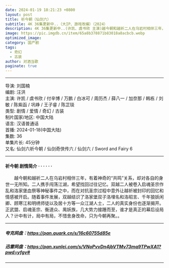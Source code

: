 ```yaml
---
date: 2024-01-19 18:21:23 +0800
layout: post
title: 祈今朝（仙剑六）
subtitle: 4K 36集更新中..（大IP、游戏改编）（2024）
description: 4K 36集更新中..(许凯、虞书欣 主演)越今朝和越祈二人在乌岩村相伴三年，有着神奇的“共鸣”关系，却对各自的身世一无所知。二人携手闯荡江湖，希望找回过往记忆。双越二人被卷入启魂圣宗作乱和洛家堡血祭等神秘事件之中，而在对抗圣宗过程中意外让越祈被封印的回忆和情感被开启...
image: https://pic.imgdb.cn/item/65a8b378871b83018a8acbcb.webp
optimized_image: 
category: 国产剧
tags:
  - 奇幻
  - 古装
author: 对酒当歌
paginate: true
---
```


---

导演: 刘国楠  
编剧: 汪洪  
主演: 许凯 / 虞书欣 / 付辛博 / 万鹏 / 白冰可 / 周历杰 / 薛八一 / 加奈那 / 韩栋 / 刘敏 / 陈紫函 / 巩峥 / 王子睿 / 陈芷琰  
类型: 剧情 / 爱情 / 奇幻 / 古装  
制片国家/地区: 中国大陆  
语言: 汉语普通话  
首播: 2024-01-18(中国大陆)  
集数: 36  
单集片长: 45分钟  
又名: 仙剑六祈今朝 / 仙剑奇侠传六 / 仙剑六 / Sword and Fairy 6  

---

#### 祈今朝 剧情简介 · · · · · ·

　　越今朝和越祈二人在乌岩村相伴三年，有着神奇的“共鸣”关系，却对各自的身世一无所知。二人携手闯荡江湖，希望找回过往记忆。双越二人被卷入启魂圣宗作乱和洛家堡血祭等神秘事件之中，而在对抗圣宗过程中意外让越祈被封印的回忆和情感被开启。随着事件发展，双越结识了洛家堡双子洛埋名和洛昭言、千年狼妖闲卿、顾寒江和明绣师徒以及居十方等一众江湖人士，二人的真实身份也逐渐揭开。正武盟、启魂圣宗、衡道众、禺妖族，几大势力接踵而至，谁才是真正的幕后设局人？计中有计，局中有局，不惜舍身改命，只为今朝再聚。。

---

##### 夸克网盘：<https://pan.quark.cn/s/16c60755d85e>

##### 迅雷网盘：<https://pan.xunlei.com/s/VNoPvvDn4jbVTMv73mq9TPwXA1?pwd=yfgv#>

---
